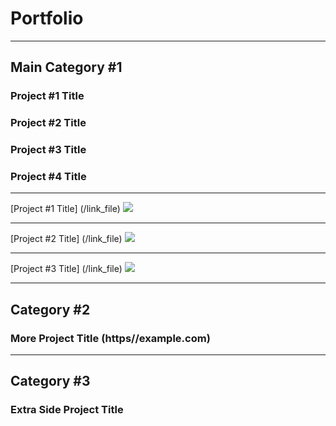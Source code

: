 # **Portfolio**
---
## Main Category #1
  ### Project #1 Title
  ### Project #2 Title
  ### Project #3 Title
  ### Project #4 Title

---
[Project #1 Title] (/link_file)
<img src="linktoimage.jpg?raw=true"/>

---

[Project #2 Title] (/link_file)
<img src="linktoimage.jpg?raw=true"/>

---

[Project #3 Title] (/link_file)
<img src="linktoimage.jpg?raw=true"/>

---
## Category #2
  ### More Project Title (https//example.com)
---

## Category #3
  ### Extra Side Project Title


<p style = "font-size:11px">